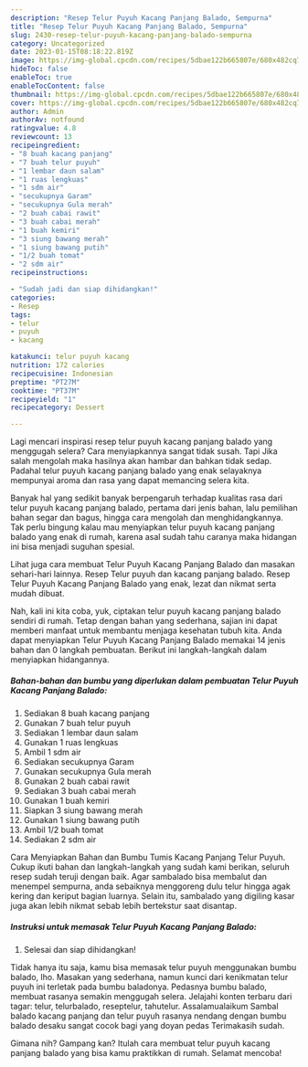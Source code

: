 ```yaml
---
description: "Resep Telur Puyuh Kacang Panjang Balado, Sempurna"
title: "Resep Telur Puyuh Kacang Panjang Balado, Sempurna"
slug: 2430-resep-telur-puyuh-kacang-panjang-balado-sempurna
category: Uncategorized
date: 2023-01-15T08:18:22.819Z
image: https://img-global.cpcdn.com/recipes/5dbae122b665807e/680x482cq70/telur-puyuh-kacang-panjang-balado-foto-resep-utama.jpg
hideToc: false
enableToc: true
enableTocContent: false
thumbnail: https://img-global.cpcdn.com/recipes/5dbae122b665807e/680x482cq70/telur-puyuh-kacang-panjang-balado-foto-resep-utama.jpg
cover: https://img-global.cpcdn.com/recipes/5dbae122b665807e/680x482cq70/telur-puyuh-kacang-panjang-balado-foto-resep-utama.jpg
author: Admin
authorAv: notfound
ratingvalue: 4.8
reviewcount: 13
recipeingredient:
- "8 buah kacang panjang"
- "7 buah telur puyuh"
- "1 lembar daun salam"
- "1 ruas lengkuas"
- "1 sdm air"
- "secukupnya Garam"
- "secukupnya Gula merah"
- "2 buah cabai rawit"
- "3 buah cabai merah"
- "1 buah kemiri"
- "3 siung bawang merah"
- "1 siung bawang putih"
- "1/2 buah tomat"
- "2 sdm air"
recipeinstructions:

- "Sudah jadi dan siap dihidangkan!"
categories:
- Resep
tags:
- telur
- puyuh
- kacang

katakunci: telur puyuh kacang 
nutrition: 172 calories
recipecuisine: Indonesian
preptime: "PT27M"
cooktime: "PT37M"
recipeyield: "1"
recipecategory: Dessert

---
```



Lagi mencari inspirasi resep telur puyuh kacang panjang balado yang menggugah selera? Cara menyiapkannya sangat tidak susah. Tapi Jika salah mengolah maka hasilnya akan hambar dan bahkan tidak sedap. Padahal telur puyuh kacang panjang balado yang enak selayaknya mempunyai aroma dan rasa yang dapat memancing selera kita.


Banyak hal yang sedikit banyak berpengaruh terhadap kualitas rasa dari telur puyuh kacang panjang balado, pertama dari jenis bahan, lalu pemilihan bahan segar dan bagus, hingga cara mengolah dan menghidangkannya. Tak perlu bingung kalau mau menyiapkan telur puyuh kacang panjang balado yang enak di rumah, karena asal sudah tahu caranya maka hidangan ini bisa menjadi suguhan spesial.

Lihat juga cara membuat Telur Puyuh Kacang Panjang Balado dan masakan sehari-hari lainnya. Resep Telur puyuh dan kacang panjang balado. Resep Telur Puyuh Kacang Panjang Balado yang enak, lezat dan nikmat serta mudah dibuat.


Nah, kali ini kita coba, yuk, ciptakan telur puyuh kacang panjang balado sendiri di rumah. Tetap dengan bahan yang sederhana, sajian ini dapat memberi manfaat untuk membantu menjaga kesehatan tubuh kita. Anda dapat menyiapkan Telur Puyuh Kacang Panjang Balado memakai 14 jenis bahan dan 0 langkah pembuatan. Berikut ini langkah-langkah dalam menyiapkan hidangannya.

<!--inarticleads1-->

##### Bahan-bahan dan bumbu yang diperlukan dalam pembuatan Telur Puyuh Kacang Panjang Balado:

1. Sediakan 8 buah kacang panjang
1. Gunakan 7 buah telur puyuh
1. Sediakan 1 lembar daun salam
1. Gunakan 1 ruas lengkuas
1. Ambil 1 sdm air
1. Sediakan secukupnya Garam
1. Gunakan secukupnya Gula merah
1. Gunakan 2 buah cabai rawit
1. Sediakan 3 buah cabai merah
1. Gunakan 1 buah kemiri
1. Siapkan 3 siung bawang merah
1. Gunakan 1 siung bawang putih
1. Ambil 1/2 buah tomat
1. Sediakan 2 sdm air


Cara Menyiapkan Bahan dan Bumbu Tumis Kacang Panjang Telur Puyuh. Cukup ikuti bahan dan langkah-langkah yang sudah kami berikan, seluruh resep sudah teruji dengan baik. Agar sambalado bisa membalut dan menempel sempurna, anda sebaiknya menggoreng dulu telur hingga agak kering dan keriput bagian luarnya. Selain itu, sambalado yang digiling kasar juga akan lebih nikmat sebab lebih bertekstur saat disantap. 

<!--inarticleads2-->

##### Instruksi untuk memasak Telur Puyuh Kacang Panjang Balado:


1. Selesai dan siap dihidangkan!

Tidak hanya itu saja, kamu bisa memasak telur puyuh menggunakan bumbu balado, lho. Masakan yang sederhana, namun kunci dari kenikmatan telur puyuh ini terletak pada bumbu baladonya. Pedasnya bumbu balado, membuat rasanya semakin menggugah selera. Jelajahi konten terbaru dari tagar: telur, telurbalado, reseptelur, tahutelur. Assalamualaikum Sambal balado kacang panjang dan telur puyuh rasanya nendang dengan bumbu balado desaku sangat cocok bagi yang doyan pedas Terimakasih sudah. 

Gimana nih? Gampang kan? Itulah cara membuat telur puyuh kacang panjang balado yang bisa kamu praktikkan di rumah. Selamat mencoba!

